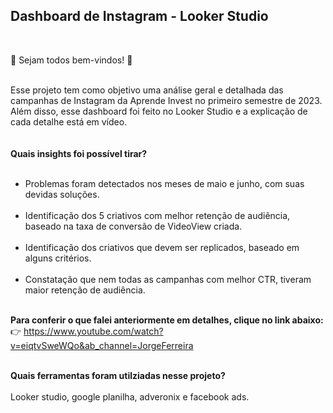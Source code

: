 ## Dashboard de Instagram - Looker Studio ## 
<br/>

:high_brightness: Sejam todos bem-vindos! :high_brightness:<br/><br/>

Esse projeto tem como objetivo uma análise geral e detalhada das campanhas de Instagram da Aprende Invest no primeiro semestre de 2023.
Além disso, esse dashboard foi feito no Looker Studio e a explicação de cada detalhe está em vídeo.  
<br/>
<br/>
__Quais insights foi possível tirar?__ <br/><br/>
- Problemas foram detectados nos meses de maio e junho, com suas devidas soluções. <br/><br/>
- Identificação dos 5 criativos com melhor retenção de audiência, baseado na taxa de conversão de VideoView criada.  <br/><br/>
- Identificação dos criativos que devem ser replicados, baseado em alguns critérios.  <br/><br/>
- Constatação que nem todas as campanhas com melhor CTR, tiveram maior retenção de audiência. <br/><br/>

__Para conferir o que falei anteriormente em detalhes, clique no link abaixo:__ <br/> 
:point_right: https://www.youtube.com/watch?v=eiqtvSweWQo&ab_channel=JorgeFerreira <br/><br/>

__Quais ferramentas foram utilziadas nesse projeto?__ <br/><br/>
Looker studio, google planilha, adveronix e  facebook ads. 

